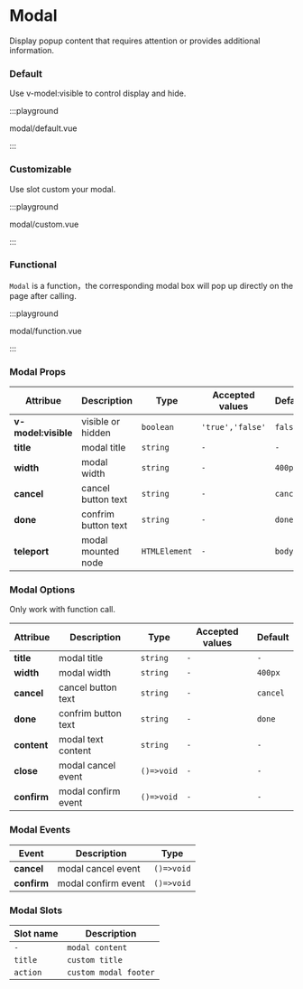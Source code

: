 # Modal

Display popup content that requires attention or provides additional information.

### Default

Use v-model:visible to control display and hide.

:::playground

modal/default.vue

:::

### Customizable

Use slot custom your modal.

:::playground

modal/custom.vue

:::

### Functional

`Modal` is a function，the corresponding modal box will pop up directly on the page after calling.

:::playground

modal/function.vue

:::

### Modal Props

| Attribue            | Description         | Type          | Accepted values  | Default  |
| ------------------- | ------------------- | ------------- | ---------------- | -------- |
| **v-model:visible** | visible or hidden   | `boolean`     | `'true','false'` | `false`  |
| **title**           | modal title         | `string`      | `-`              | `-`      |
| **width**           | modal width         | `string`      | `-`              | `400px`  |
| **cancel**          | cancel button text  | `string`      | `-`              | `cancel` |
| **done**            | confrim button text | `string`      | `-`              | `done`   |
| **teleport**        | modal mounted node  | `HTMLElement` | `-`              | `body`   |

### Modal Options

Only work with function call.

| Attribue    | Description         | Type       | Accepted values | Default  |
| ----------- | ------------------- | ---------- | --------------- | -------- |
| **title**   | modal title         | `string`   | `-`             | `-`      |
| **width**   | modal width         | `string`   | `-`             | `400px`  |
| **cancel**  | cancel button text  | `string`   | `-`             | `cancel` |
| **done**    | confrim button text | `string`   | `-`             | `done`   |
| **content** | modal text content  | `string`   | `-`             | `-`      |
| **close**   | modal cancel event  | `()=>void` | `-`             | `-`      |
| **confirm** | modal confirm event | `()=>void` | `-`             | `-`      |

### Modal Events

| Event       | Description         | Type       |
| ----------- | ------------------- | ---------- |
| **cancel**  | modal cancel event  | `()=>void` |
| **confirm** | modal confirm event | `()=>void` |

### Modal Slots

| Slot name | Description           |
| --------- | --------------------- |
| `-`       | `modal content`       |
| `title`   | `custom title`        |
| `action`  | `custom modal footer` |
